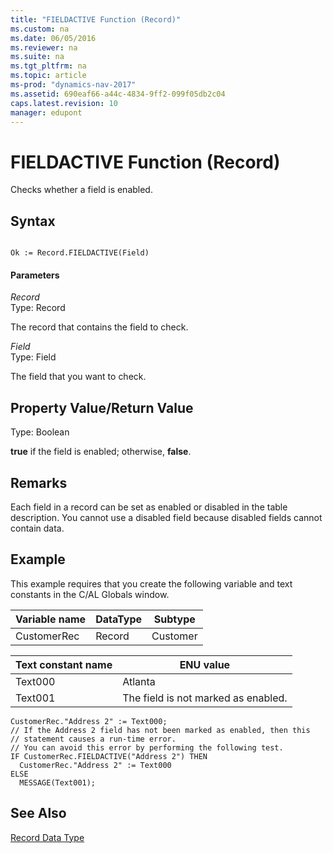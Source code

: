 ```yaml
---
title: "FIELDACTIVE Function (Record)"
ms.custom: na
ms.date: 06/05/2016
ms.reviewer: na
ms.suite: na
ms.tgt_pltfrm: na
ms.topic: article
ms-prod: "dynamics-nav-2017"
ms.assetid: 690eaf66-a44c-4834-9ff2-099f05db2c04
caps.latest.revision: 10
manager: edupont
---
```

# FIELDACTIVE Function (Record)
Checks whether a field is enabled.  
  
## Syntax  
  
```  
  
Ok := Record.FIELDACTIVE(Field)  
```  
  
#### Parameters  
 *Record*  
 Type: Record  
  
 The record that contains the field to check.  
  
 *Field*  
 Type: Field  
  
 The field that you want to check.  
  
## Property Value/Return Value  
 Type: Boolean  
  
 **true** if the field is enabled; otherwise, **false**.  
  
## Remarks  
 Each field in a record can be set as enabled or disabled in the table description. You cannot use a disabled field because disabled fields cannot contain data.  
  
## Example  
 This example requires that you create the following variable and text constants in the C/AL Globals window.  
  
|Variable name|DataType|Subtype|  
|-------------------|--------------|-------------|  
|CustomerRec|Record|Customer|  
  
|Text constant name|ENU value|  
|------------------------|---------------|  
|Text000|Atlanta|  
|Text001|The field is not marked as enabled.|  
  
```  
CustomerRec."Address 2" := Text000;  
// If the Address 2 field has not been marked as enabled, then this   
// statement causes a run-time error.  
// You can avoid this error by performing the following test.  
IF CustomerRec.FIELDACTIVE("Address 2") THEN  
  CustomerRec."Address 2" := Text000  
ELSE  
  MESSAGE(Text001);  
```  
  
## See Also  
 [Record Data Type](Record-Data-Type.md)